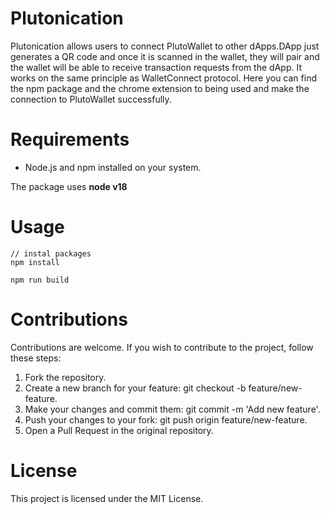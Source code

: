 # Plutonication

Plutonication allows users to connect PlutoWallet to other dApps.DApp just generates a QR code and once it is scanned in the wallet, they will pair and the wallet will be able to receive transaction requests from the dApp. It works on the same principle as WalletConnect protocol.
Here you can find the npm package and the chrome extension to being used and make the connection to PlutoWallet successfully.

# Requirements

- Node.js and npm installed on your system.

The package uses **node v18**

# Usage
```
// instal packages
npm install

npm run build
```

# Contributions
Contributions are welcome. If you wish to contribute to the project, follow these steps:

1. Fork the repository.
2. Create a new branch for your feature: git checkout -b feature/new-feature.
3. Make your changes and commit them: git commit -m 'Add new feature'.
4. Push your changes to your fork: git push origin feature/new-feature.
5. Open a Pull Request in the original repository.

# License
This project is licensed under the MIT License.
